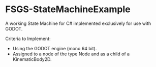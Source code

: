 # FSGS-StateMachineExample
A working State Machine for C# implemented exclusively for use with GODOT.

Criteria to Implement:
* Using the GODOT engine (mono 64 bit).
* Assigned to a node of the type Node and as a child of a KinematicBody2D.
